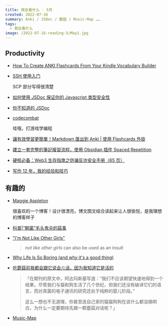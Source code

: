 ```yaml
---
title: 我在看什么 · 5月
created: 2022-07-16
summary: Anki / JSDoc / 蘑菇 / Music-Map ……
tags:
  - 我在看什么
image: /2022-07-16-reading-5/May1.jpg
---
```


## Productivity

- [How To Create ANKI Flashcards From Your Kindle Vocabulary Builder](https://learnoutlive.com/kindle-vocabulary-builder-anki-flashcards/)
- [SSH 使用入门](https://wiki.cheng-group.net/wiki/%E9%9B%86%E7%BE%A4%E4%BD%BF%E7%94%A8/ssh_note#ssh-%E4%BD%BF%E7%94%A8%E5%85%A5%E9%97%A8)

  SCP 部分写得很清楚

- [如何使用 JSDoc 保证你的 Javascript 类型安全性](https://mp.weixin.qq.com/s/PcHu-DeZDQCdtWjzb-QkBA)
- [你不知道的 JSDoc](https://juejin.cn/post/7072685382323830821)
- [codecombat](https://codecombat.cn/)

  哇哦，打游戏学编程

- [讓有效學習更簡單！Markdown 匯出到 Anki | 使用 Flashcards 外掛](http://jdev.tw/blog/6505)
- [建立一套完整的筆記複習流程，使用 Obsidian 插件 Spaced Repetition](https://ithelp.ithome.com.tw/articles/10280788?sc=iThomeR)
- [硬核必备：Web3 生存指南之防骗反诈安全手册（65 页）](https://web3caff.com/zh/archives/8304)
- [写作 12 年，我的经验和技巧](https://catcoding.me/p/writing-for-joy/)

## 有趣的

- [Maggie Appleton](https://maggieappleton.com/)

  很喜欢的一个博客！设计很漂亮，博文图文结合读起来让人很愉悦，是我理想的博客样子

- [科普|“朝菌”毛头鬼伞的菇事](https://mp.weixin.qq.com/s/YeLuBH9VZ1l-bltKdEqxsw)
- ["I'm Not Like Other Girls"](https://www.youtube.com/watch?v=7nL-kgbbcBA)
  > _not like other girls_ can also be used as an insult
- [Why Life Is So Boring (and why it's a good thing)](https://www.youtube.com/watch?v=Wuu-2CR8btw)
- [吃蘑菇前我都会跟它说会儿话，因为我知道它是活的](https://mp.weixin.qq.com/s/qrtfEJMRn3LH0W05nBIa5Q)
  > 「在期刊的原文中，阿达玛斯基写道：“我们不应该期望快速地得到一个结果，尽管我们与猫和狗生活了几个世纪，但我们还没有破译它们的语言，而对真菌的电子通讯的研究还处于纯粹的婴儿阶段。”
  >
  > 这么一想也不无道理，你甚至连自己家的猫猫狗狗在说什么都没搞明白，为什么一定要期待先跟一颗蘑菇对话呢？」
- [Music-Map](https://www.music-map.com/)
